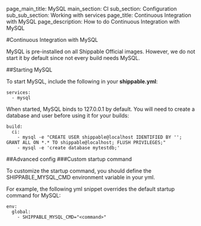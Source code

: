 page_main_title: MySQL
main_section: CI
sub_section: Configuration
sub_sub_section: Working with services
page_title: Continuous Integration with MySQL
page_description: How to do Continuous Integration with MySQL

#Continuous Integration with MySQL

MySQL is pre-installed on all Shippable Official images. However, we do not start it by default since not every build needs MySQL.

##Starting MySQL

To start MySQL, include the following in your **shippable.yml**:

```
services:
  - mysql
```

When started, MySQL binds to 127.0.0.1 by default. You will need to create a database and user before using it for your builds:

```
build:
  ci:
    - mysql -e "CREATE USER shippable@localhost IDENTIFIED BY ''; GRANT ALL ON *.* TO shippable@localhost; FLUSH PRIVILEGES;"
    - mysql -e 'create database mytestdb;'
```

##Advanced config
###Custom startup command

To customize the startup command, you should define the SHIPPABLE_MYSQL_CMD environment variable in your yml.

For example, the following yml snippet overrides the default startup command for MySQL:

```
env:
  global:
    - SHIPPABLE_MYSQL_CMD="<command>"
```
